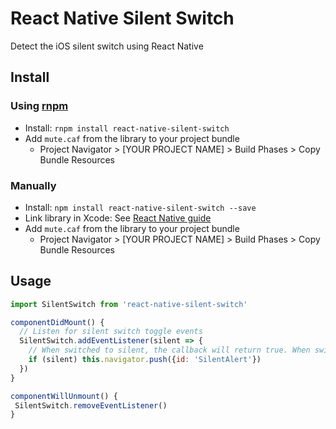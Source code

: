 # React Native Silent Switch

Detect the iOS silent switch using React Native

## Install

### Using [rnpm](https://github.com/rnpm/rnpm)

* Install: `rnpm install react-native-silent-switch`
* Add `mute.caf` from the library to your project bundle
  * Project Navigator > [YOUR PROJECT NAME] > Build Phases > Copy Bundle Resources

### Manually

* Install: `npm install react-native-silent-switch --save`
* Link library in Xcode: See [React Native guide](https://facebook.github.io/react-native/docs/linking-libraries-ios.html)
* Add `mute.caf` from the library to your project bundle
  * Project Navigator > [YOUR PROJECT NAME] > Build Phases > Copy Bundle Resources

## Usage

```js
import SilentSwitch from 'react-native-silent-switch'

componentDidMount() {
  // Listen for silent switch toggle events
  SilentSwitch.addEventListener(silent => {
    // When switched to silent, the callback will return true. When switched from silent, it will return false.
    if (silent) this.navigator.push({id: 'SilentAlert'})
  })
}

componentWillUnmount() {
 SilentSwitch.removeEventListener()
}
```
